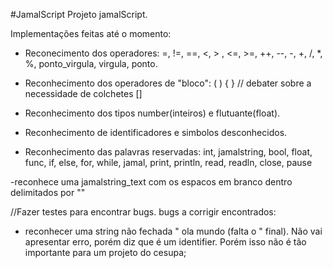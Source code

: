 #JamalScript
Projeto jamalScript.

Implementações feitas até o momento:
- Reconecimento dos operadores: =, !=, ==, <, > , <=, >=, ++, --, -, +, /, *, %, 
ponto_virgula, virgula, ponto.

- Reconhecimento dos operadores de "bloco": ( ) { } // debater sobre a necessidade de colchetes []

- Reconhecimento dos tipos number(inteiros) e flutuante(float).

- Reconhecimento de identificadores e simbolos desconhecidos.

- Reconhecimento das palavras reservadas: int, jamalstring, bool, float, func, if, else, for, while, jamal, print, println, read, readln, close, pause

-reconhece uma jamalstring_text com os espacos em branco dentro delimitados por "" 

//Fazer testes para encontrar bugs.
bugs a corrigir encontrados:
- reconhecer uma string não fechada " ola mundo (falta o " final). Não vai apresentar erro, porém diz que é um identifier. Porém isso não é tão importante para um projeto do cesupa;


